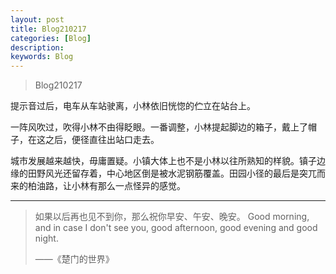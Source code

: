 ```yaml
---
layout: post
title: Blog210217
categories: [Blog]
description: 
keywords: Blog
---
```


> Blog210217

提示音过后，电车从车站驶离，小林依旧恍惚的伫立在站台上。

一阵风吹过，吹得小林不由得眨眼。一番调整，小林提起脚边的箱子，戴上了帽子，在这之后，便径直往出站口走去。

城市发展越来越快，毋庸置疑。小镇大体上也不是小林以往所熟知的样貌。镇子边缘的田野风光还留存着，中心地区倒是被水泥钢筋覆盖。田园小径的最后是突兀而来的柏油路，让小林有那么一点怪异的感觉。

____

> 如果以后再也见不到你，那么祝你早安、午安、晚安。
> Good morning, and in case I don't see you, good afternoon, good evening and good night.
>
> ——《楚门的世界》

